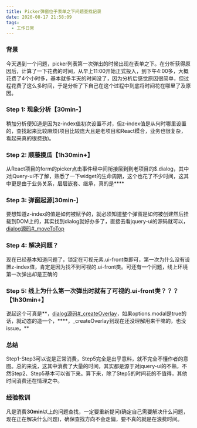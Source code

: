 ```yaml
---
title: Picker弹窗位于表单之下问题查找记录
date: 2020-08-17 21:58:09
tags:
  - 工作日常
---
```


### 背景

今天遇到一个问题，picker列表第一次弹出的时候出现在表单之下。在分析获得原因后，计算了一下花费的时间，从早上11:00开始正式投入，到下午4:00多，大概花费了4个小时多，基本就多半天的时间没了，因为分析后感觉原因很简单，但过程花费了这么多时间，于是分析了下自己在这个过程中到底将时间花在哪里了及原因。

### Step 1: 现象分析【30min-】
稍加分析便知道是因为z-index值初次设置不对，但z-index值是从何时哪里设置的，查找起来比较麻烦(项目比较庞大且是老项目和React糅合，业务也很复杂，看起来真的很费劲)。

### Step 2: 顺藤摸瓜【1h30min+】
从React项目的form的picker点击事件经中间衔接层到到老项目的$.dialog，其中对jQuery-ui不了解，熟悉了一下widget的生命周期，这个也花了不少时间，这其中更是由于业务关系，层层嵌套、继承，真的是****

### Step 3: 弹窗起源[30min-]
要想知道z-index的值是如何被赋予的，就必须知道整个弹窗是如何被创建然后挂载到DOM上的，其实找到dialog就好办多了，直接去看jquery-ui的源码就可以，[dialog源码#_moveToTop](https://github.com/jquery/jquery-ui/blob/master/ui/widgets/dialog.js)

### Step 4: 解决问题？
现在已经基本知道问题了，锁定在可视元素.ui-front类即可，第一次为什么没有设置z-index值，肯定是因为找不到可视的.ui-front类。可还有一个问题，线上环境第一次弹出却是正确的

### Step 5: 线上为什么第一次弹出时就有了可视的.ui-front类？？？【1h30min+】
说起这个可真是\*\*，[dialog源码#_createOverlay](https://github.com/jquery/jquery-ui/blob/master/ui/widgets/dialog.js)，如果options.modal是true的话，就动态的造一个，\*\*\*\*，_createOverlay到现在还没理解用来干嘛的，也没issue，\*\*

### 总结
Step1-Step3可以说是正常消费，Step5完全是出乎意料，就不完全不懂作者的意图。总的来说，这其中消费了大量的时间，其实都是源于对jquery-ui的不熟，不然Step2、Step5基本可以省下来。算下来，除了Step5的时间花的不值得，其他时间消费还在情理之中。

### 经验教训
凡是消费**30min**以上的问题查找，一定要重新提问(确定自己需要解决什么问题，现在正在解决什么问题)，确保查找方向不会走偏，要不真的就是在浪费时间。

